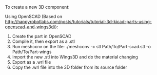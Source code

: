 To create a new 3D component:

Using OpenSCAD (Based on http://happyrobotlabs.com/posts/tutorials/tutorial-3d-kicad-parts-using-openscad-and-wings3d/):
1) Create the part in OpenSCAD
2) Compile it, then export as a .stl
3) Run meshconv on the file:
    ./meshconv -c stl Path/To/Part-scad.stl -o Path/To/Part-wings
4) Import the new .stl into Wings3D and do the material changing
5) Export as a .wrl file
6) Copy the .wrl file into the 3D folder from its source folder
